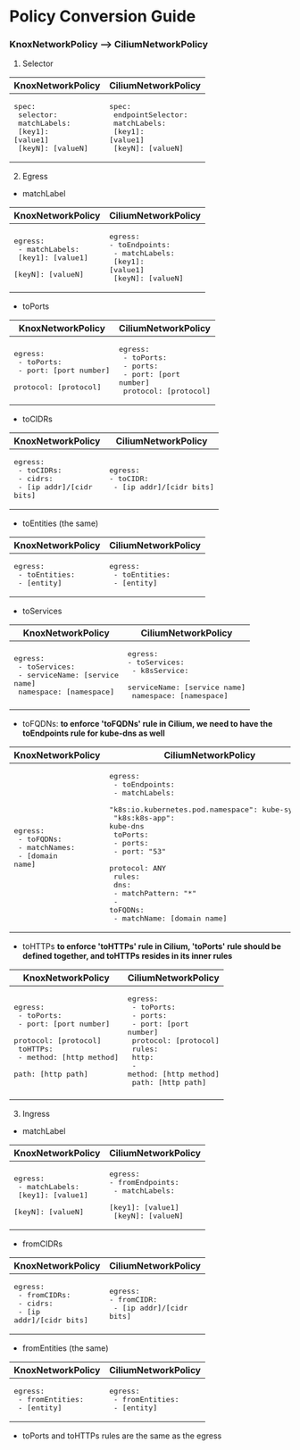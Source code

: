 # Policy Conversion Guide

### KnoxNetworkPolicy --> CiliumNetworkPolicy

1. Selector

|KnoxNetworkPolicy|CiliumNetworkPolicy|
|-----------------|-------------------|
|<pre>spec:<br />  selector:<br />    matchLabels:<br />      [key1]: [value1]<br />      [keyN]: [valueN]</pre>|<pre>spec:<br />  endpointSelector:<br />    matchLabels:<br />      [key1]: [value1]<br />      [keyN]: [valueN]</pre>|


2. Egress

- matchLabel
   
|KnoxNetworkPolicy|CiliumNetworkPolicy|
|-----------------|-------------------|
|<pre>egress:<br />  - matchLabels:<br />      [key1]: [value1]<br />      [keyN]: [valueN]</pre>|<pre>egress:<br />- toEndpoints:<br />  - matchLabels:<br />      [key1]: [value1]<br />      [keyN]: [valueN]</pre>|

- toPorts

|KnoxNetworkPolicy|CiliumNetworkPolicy|
|-----------------|-------------------|
|<pre>egress:<br />  - toPorts:<br />    - port: [port number]<br />      protocol: [protocol]</pre>|<pre>egress:<br />  - toPorts:<br />    - ports:<br />      - port: [port number]<br />        protocol: [protocol]</pre>|

- toCIDRs

|KnoxNetworkPolicy|CiliumNetworkPolicy|
|-----------------|-------------------|
|<pre>egress:<br />  - toCIDRs:<br />    - cidrs:<br />      - [ip addr]/[cidr bits]</pre>|<pre>egress:<br />- toCIDR:<br />  - [ip addr]/[cidr bits]</pre>|

- toEntities (the same)

|KnoxNetworkPolicy|CiliumNetworkPolicy|
|-----------------|-------------------|
|<pre>egress:<br />  - toEntities:<br />    - [entity]</pre>|<pre>egress:<br />  - toEntities:<br />    - [entity]</pre>|

- toServices

|KnoxNetworkPolicy|CiliumNetworkPolicy|
|-----------------|-------------------|
|<pre>egress:<br />  - toServices:<br />    - serviceName: [service name]<br />      namespace: [namespace]</pre>|<pre>egress:<br />- toServices:<br />  - k8sService:<br />      serviceName: [service name]<br />      namespace: [namespace]</pre>|

- toFQDNs: **to enforce 'toFQDNs' rule in Cilium, we need to have the toEndpoints rule for kube-dns as well**

|KnoxNetworkPolicy|CiliumNetworkPolicy|
|-----------------|-------------------|
|<pre>egress:<br />  - toFQDNs:<br />    - matchNames:<br />      - [domain name]</pre>|<pre>egress:<br />  - toEndpoints:<br />    - matchLabels:<br />        "k8s:io.kubernetes.pod.namespace": kube-system<br />        "k8s:k8s-app": kube-dns<br />    toPorts:<br />      - ports:<br />         - port: "53"<br />           protocol: ANY<br />        rules:<br />          dns:<br />            - matchPattern: "*"<br />  - toFQDNs:<br />      - matchName: [domain name]</pre>|

- toHTTPs **to enforce 'toHTTPs' rule in Cilium, 'toPorts' rule should be defined together, and toHTTPs resides in its inner rules**

|KnoxNetworkPolicy|CiliumNetworkPolicy|
|-----------------|-------------------|
|<pre>egress:<br />  - toPorts:<br />    - port: [port number]<br />      protocol: [protocol]<br />    toHTTPs:<br />    - method: [http method]<br />      path: [http path]</pre>|<pre>egress:<br />  - toPorts:<br />    - ports:<br />      - port: [port number]<br />        protocol: [protocol]<br />      rules:<br />        http:<br />        - method: [http method]<br />          path: [http path]
</pre>|

3. Ingress

- matchLabel
   
|KnoxNetworkPolicy|CiliumNetworkPolicy|
|-----------------|-------------------|
|<pre>egress:<br />  - matchLabels:<br />      [key1]: [value1]<br />      [keyN]: [valueN]</pre>|<pre>egress:<br />- fromEndpoints:<br />  - matchLabels:<br />      [key1]: [value1]<br />      [keyN]: [valueN]</pre>|

- fromCIDRs

|KnoxNetworkPolicy|CiliumNetworkPolicy|
|-----------------|-------------------|
|<pre>egress:<br />  - fromCIDRs:<br />    - cidrs:<br />      - [ip addr]/[cidr bits]</pre>|<pre>egress:<br />- fromCIDR:<br />  - [ip addr]/[cidr bits]</pre>|

- fromEntities (the same)

|KnoxNetworkPolicy|CiliumNetworkPolicy|
|-----------------|-------------------|
|<pre>egress:<br />  - fromEntities:<br />    - [entity]</pre>|<pre>egress:<br />  - fromEntities:<br />    - [entity]</pre>|

- toPorts and toHTTPs rules are the same as the egress
